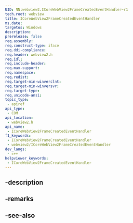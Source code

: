 ```yaml
---
UID: NN:webview2.ICoreWebView2FrameCreatedEventHandler~r1
tech.root: webview
title: ICoreWebView2FrameCreatedEventHandler
ms.date: 
targetos: Windows
description: 
prerelease: false
req.assembly: 
req.construct-type: iface
req.ddi-compliance: 
req.header: webview2.h
req.idl: 
req.include-header: 
req.max-support: 
req.namespace: 
req.redist: 
req.target-min-winverclnt: 
req.target-min-winversvr: 
req.target-type: 
req.unicode-ansi: 
topic_type:
 - apiref
api_type:
 - COM
api_location:
 - webview2.h
api_name:
 - ICoreWebView2FrameCreatedEventHandler
f1_keywords:
 - ICoreWebView2FrameCreatedEventHandler
 - webview2/ICoreWebView2FrameCreatedEventHandler
dev_langs:
 - c++
helpviewer_keywords:
 - ICoreWebView2FrameCreatedEventHandler
---
```


## -description

## -remarks

## -see-also

